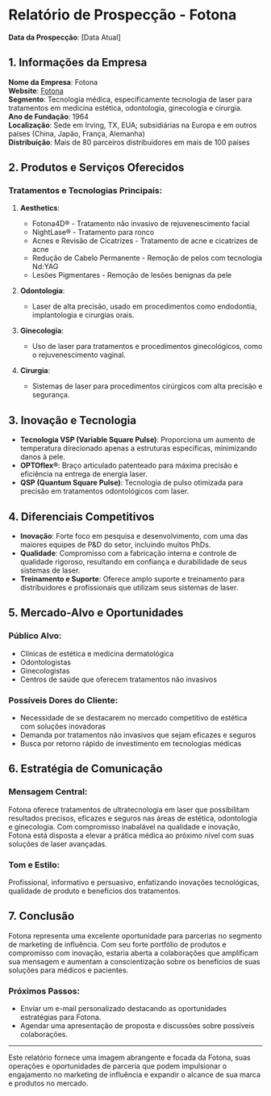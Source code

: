 # Relatório de Prospecção - Fotona

**Data da Prospecção**: [Data Atual]

## 1. Informações da Empresa

**Nome da Empresa**: Fotona  
**Website**: [Fotona](http://www.fotona.com)  
**Segmento**: Tecnologia médica, especificamente tecnologia de laser para tratamentos em medicina estética, odontologia, ginecologia e cirurgia.  
**Ano de Fundação**: 1964  
**Localização**: Sede em Irving, TX, EUA; subsidiárias na Europa e em outros países (China, Japão, França, Alemanha)  
**Distribuição**: Mais de 80 parceiros distribuidores em mais de 100 países  

## 2. Produtos e Serviços Oferecidos

### **Tratamentos e Tecnologias Principais**:
1. **Aesthetics**: 
   - Fotona4D® - Tratamento não invasivo de rejuvenescimento facial
   - NightLase® - Tratamento para ronco
   - Acnes e Revisão de Cicatrizes - Tratamento de acne e cicatrizes de acne
   - Redução de Cabelo Permanente - Remoção de pelos com tecnologia Nd:YAG
   - Lesões Pigmentares - Remoção de lesões benignas da pele

2. **Odontologia**:
   - Laser de alta precisão, usado em procedimentos como endodontia, implantologia e cirurgias orais.
   
3. **Ginecologia**:
   - Uso de laser para tratamentos e procedimentos ginecológicos, como o rejuvenescimento vaginal.
   
4. **Cirurgia**:
   - Sistemas de laser para procedimentos cirúrgicos com alta precisão e segurança.

## 3. Inovação e Tecnologia

- **Tecnologia VSP (Variable Square Pulse)**: Proporciona um aumento de temperatura direcionado apenas a estruturas específicas, minimizando danos à pele.
- **OPTOflex®**: Braço articulado patenteado para máxima precisão e eficiência na entrega de energia laser.
- **QSP (Quantum Square Pulse)**: Tecnologia de pulso otimizada para precisão em tratamentos odontológicos com laser.

## 4. Diferenciais Competitivos

- **Inovação**: Forte foco em pesquisa e desenvolvimento, com uma das maiores equipes de P&D do setor, incluindo muitos PhDs.
- **Qualidade**: Compromisso com a fabricação interna e controle de qualidade rigoroso, resultando em confiança e durabilidade de seus sistemas de laser.
- **Treinamento e Suporte**: Oferece amplo suporte e treinamento para distribuidores e profissionais que utilizam seus sistemas de laser.

## 5. Mercado-Alvo e Oportunidades

### **Público Alvo**:
- Clínicas de estética e medicina dermatológica
- Odontologistas
- Ginecologistas
- Centros de saúde que oferecem tratamentos não invasivos

### **Possíveis Dores do Cliente**:
- Necessidade de se destacarem no mercado competitivo de estética com soluções inovadoras
- Demanda por tratamentos não invasivos que sejam eficazes e seguros
- Busca por retorno rápido de investimento em tecnologias médicas

## 6. Estratégia de Comunicação

### **Mensagem Central**:
Fotona oferece tratamentos de ultratecnologia em laser que possibilitam resultados precisos, eficazes e seguros nas áreas de estética, odontologia e ginecologia. Com compromisso inabalável na qualidade e inovação, Fotona está disposta a elevar a prática médica ao próximo nível com suas soluções de laser avançadas.

### **Tom e Estilo**:
Profissional, informativo e persuasivo, enfatizando inovações tecnológicas, qualidade de produto e benefícios dos tratamentos.

## 7. Conclusão

Fotona representa uma excelente oportunidade para parcerias no segmento de marketing de influência. Com seu forte portfólio de produtos e compromisso com inovação, estaria aberta a colaborações que amplificam sua mensagem e aumentam a conscientização sobre os benefícios de suas soluções para médicos e pacientes. 

### **Próximos Passos**:
- Enviar um e-mail personalizado destacando as oportunidades estratégias para Fotona.
- Agendar uma apresentação de proposta e discussões sobre possíveis colaborações.

---

Este relatório fornece uma imagem abrangente e focada da Fotona, suas operações e oportunidades de parceria que podem impulsionar o engajamento no marketing de influência e expandir o alcance de sua marca e produtos no mercado.